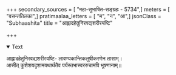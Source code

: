+++
secondary_sources = [ "महा-सुभाषित-सङ्ग्रहः - 5734",]
meters = [ "वसन्ततिलका",]
pratimaalaa_letters = [ "म", "न", "आ",]
jsonClass = "Subhaashita"
title = "आह्लादहेतुनिरवद्यशरीरयष्टि"

+++

<details open><summary>Text</summary>

आह्लादहेतुनिरवद्यशरीरयष्टि- लावण्यकान्तिकलुषीकरणेन तासाम्।  
आसीत् कुशेशयदृशामयथार्थतैव पर्यस्तभास्वररुचामपि भूषणानाम्॥
</details>
